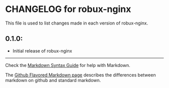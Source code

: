 # CHANGELOG for robux-nginx

This file is used to list changes made in each version of robux-nginx.

## 0.1.0:

* Initial release of robux-nginx

- - -
Check the [Markdown Syntax Guide](http://daringfireball.net/projects/markdown/syntax) for help with Markdown.

The [Github Flavored Markdown page](http://github.github.com/github-flavored-markdown/) describes the differences between markdown on github and standard markdown.
